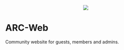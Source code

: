 <p align="center">
	<img src="http://i.imgur.com/7nkLRBB.png">
</p>

# ARC-Web
Community website for guests, members and admins.